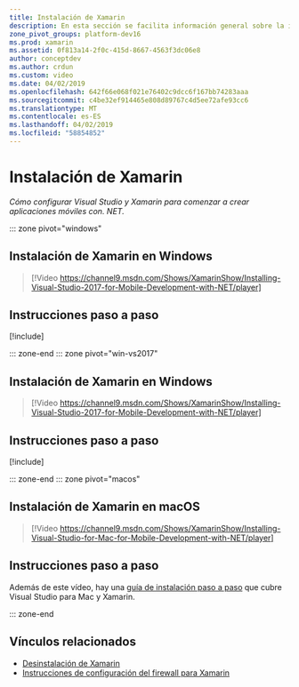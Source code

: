 ```yaml
---
title: Instalación de Xamarin
description: En esta sección se facilita información general sobre la instalación y los procesos que se pueden usar para configurar Xamarin en Visual Studio y empezar a usarlo.
zone_pivot_groups: platform-dev16
ms.prod: xamarin
ms.assetid: 0f813a14-2f0c-415d-8667-4563f3dc06e8
author: conceptdev
ms.author: crdun
ms.custom: video
ms.date: 04/02/2019
ms.openlocfilehash: 642f66e068f021e76402c9dcc6f167bb74283aaa
ms.sourcegitcommit: c4be32ef914465e808d89767c4d5ee72afe93cc6
ms.translationtype: MT
ms.contentlocale: es-ES
ms.lasthandoff: 04/02/2019
ms.locfileid: "58854852"
---
```

# <a name="installing-xamarin"></a>Instalación de Xamarin

_Cómo configurar Visual Studio y Xamarin para comenzar a crear aplicaciones móviles con. NET._

::: zone pivot="windows"

## <a name="installing-xamarin-on-windows"></a>Instalación de Xamarin en Windows

> [!Video https://channel9.msdn.com/Shows/XamarinShow/Installing-Visual-Studio-2017-for-Mobile-Development-with-NET/player]

## <a name="step-by-step-instructions"></a>Instrucciones paso a paso

[!include[](~/cross-platform/includes/install-xamarin-windows-2019.md)]

::: zone-end
::: zone pivot="win-vs2017"

## <a name="installing-xamarin-on-windows"></a>Instalación de Xamarin en Windows

> [!Video https://channel9.msdn.com/Shows/XamarinShow/Installing-Visual-Studio-2017-for-Mobile-Development-with-NET/player]

## <a name="step-by-step-instructions"></a>Instrucciones paso a paso

[!include[](~/cross-platform/includes/install-xamarin-windows.md)]

::: zone-end
::: zone pivot="macos"

## <a name="installing-xamarin-on-macos"></a>Instalación de Xamarin en macOS

> [!Video https://channel9.msdn.com/Shows/XamarinShow/Installing-Visual-Studio-for-Mac-for-Mobile-Development-with-NET/player]

## <a name="step-by-step-instructions"></a>Instrucciones paso a paso

Además de este vídeo, hay una [guía de instalación paso a paso](/visualstudio/mac/installation/) que cubre Visual Studio para Mac y Xamarin.

::: zone-end

## <a name="related-links"></a>Vínculos relacionados

- [Desinstalación de Xamarin](~/get-started/installation/uninstalling-xamarin.md)
- [Instrucciones de configuración del firewall para Xamarin](firewall.md)
